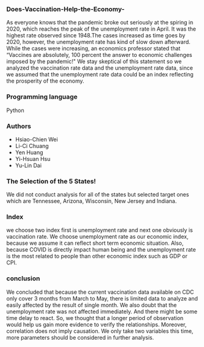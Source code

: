 ### Does-Vaccination-Help-the-Economy-
As everyone knows that the pandemic broke out seriously at the spiring in 2020, which reaches the peak of the unemployment rate in April.
It was the highest rate observed since 1948.The cases increased as time goes by 2020, however, the unemployment rate has kind of slow down afterward.
While the cases were increasing, an economics professor stated that “Vaccines are absolutely, 100 percent the answer to economic challenges imposed by the pandemic!"
We stay skeptical of this statement so we analyzed the vaccination rate data and the unemployment rate data, since we assumed that the unemployment rate data could be an index reflecting the prosperity of the economy.

### Programming language
Python

### Authors
* Hsiao-Chien Wei
* Li-Ci Chuang
* Yen Huang
* Yi-Hsuan Hsu
* Yu-Lin Dai

### The Selection of the 5 States!
We did not conduct analysis for all of the states but selected target ones which are Tennessee, Arizona, Wisconsin, New Jersey and Indiana.

### Index
we choose two index first is unemployment rate and next one obviously is vaccination rate.
We choose unemployment rate as our economic index, because we assume it can reflect short term economic situation. Also, because COVID is directly impact human being and the unemployment rate is the most related to people than other economic index such as GDP or CPI.

### conclusion
We concluded that  because the current vaccination data available on CDC only cover 3 months from March to May,  there is limited data to analyze and easily affected by the result of single month.
We also doubt that the unemployment rate was not affected immediately. And there might be some time delay to react. So, we thought that a longer period of observation would help us gain more evidence to verify the relationships.
Moreover, correlation does not imply causation. We only take two variables this time, more parameters should be considered in further analysis. 




